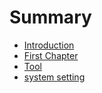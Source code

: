 # Summary

* [Introduction](README.md)
* [First Chapter](chapter1.md)
* [Tool](tool.md)
* [system setting](system-setting.md)

